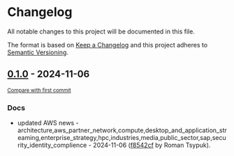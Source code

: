 # Changelog

All notable changes to this project will be documented in this file.

The format is based on [Keep a Changelog](http://keepachangelog.com/en/1.0.0/)
and this project adheres to [Semantic Versioning](http://semver.org/spec/v2.0.0.html).

<!-- insertion marker -->
## [0.1.0](https://github.com/tsypuk/aws-news/releases/tag/ver-2024-11-060.1.0) - 2024-11-06

<small>[Compare with first commit](https://github.com/tsypuk/aws-news/compare/c53b3b03f75014fc1a5a101be60cf266ec681e9f...ver-2024-11-06)</small>

### Docs

- updated AWS news - architecture,aws_partner_network,compute,desktop_and_application_streaming,enterprise_strategy,hpc,industries,media,public_sector,sap,security_identity_complience - 2024-11-06 ([f8542cf](https://github.com/tsypuk/aws-news/commit/f8542cf513a68626ced9ca0e3c8da5afdc77e2c5) by Roman Tsypuk).

